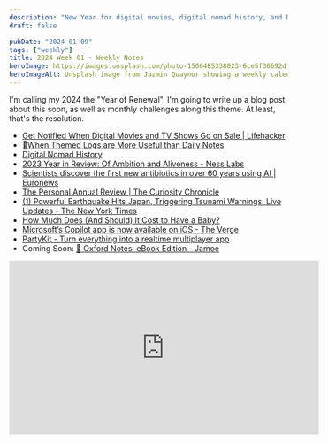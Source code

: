 ```yaml
---
description: "New Year for digital movies, digital nomad history, and Dunky's guide to streaming services."
draft: false

pubDate: "2024-01-09"
tags: ["weekly"]
title: 2024 Week 01 - Weekly Notes
heroImage: https://images.unsplash.com/photo-1506485338023-6ce5f36692df?ixlib=rb-4.0.3&ixid=M3wxMjA3fDB8MHxwaG90by1wYWdlfHx8fGVufDB8fHx8fA%3D%3D&auto=format&fit=crop&w=2370&q=80
heroImageAlt: Unsplash image from Jazmin Quaynor showing a weekly calendar
---
```


I'm calling my 2024 the "Year of Renewal". I'm going to write up a blog post about this soon, as well as monthly challenges along this theme. At least, that's the resolution.

- [Get Notified When Digital Movies and TV Shows Go on Sale | Lifehacker](https://lifehacker.com/get-notified-when-digital-movies-and-tv-shows-go-on-sal-1836044905)
- [🌲When Themed Logs are More Useful than Daily Notes](https://www.eleanorkonik.com/themed-logs-not-daily-notes/)
- [Digital Nomad History](https://www.nomadicnotes.com/digital-nomad-history/)
- [2023 Year in Review: Of Ambition and Aliveness - Ness Labs](https://nesslabs.com/annual-review-2023)
- [Scientists discover the first new antibiotics in over 60 years using AI | Euronews](https://www.euronews.com/next/2023/12/20/scientists-discover-the-first-new-antibiotics-in-over-60-years-using-ai?utm_source=tldrnewsletter)
- [The Personal Annual Review | The Curiosity Chronicle](https://www.sahilbloom.com/newsletter/the-personal-annual-review)
- [(1) Powerful Earthquake Hits Japan, Triggering Tsunami Warnings: Live Updates - The New York Times](https://www.nytimes.com/live/2024/01/01/world/japan-earthquake)
- [How Much Does (And Should) It Cost to Have a Baby?](https://www.thecut.com/2023/12/costs-of-having-kids-what-you-need.html?campaign_id=9&emc=edit_nn_20240102&instance_id=111482&nl=the-morning&regi_id=197092347&segment_id=154046&te=1&user_id=53888c42b17ce2b613ad43a8e73d64ef)
- [Microsoft’s Copilot app is now available on iOS - The Verge](https://www.theverge.com/2023/12/29/24019288/microsoft-copilot-app-available-iphone-ipad-ai)
- [PartyKit - Turn everything into a realtime multiplayer app](https://www.partykit.io/)
- Coming Soon: [📮 Oxford Notes: eBook Edition - Jamoe](https://www.jamoe.org/note-taking)

<iframe 
  class="aspect-video w-full"
  width="560"
  height="315"
  src="https://www.youtube.com/embed/yvhv7bgmz64?si=CcI0KWvOUiqTTjLx"
  title="YouTube video player"
  frameborder="0"
  allow="accelerometer; autoplay; clipboard-write; encrypted-media; gyroscope; picture-in-picture; web-share"
  allowfullscreen></iframe>
